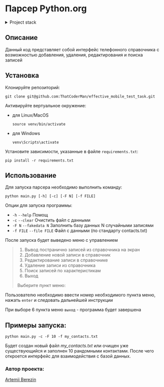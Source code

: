 # Парсер Python.org
<details>
<summary>Project stack</summary>

- Python 3.11
- Argparse
- PrettyTable
- FuzzyWuzzy
- Faker

</details>

## Описание

Данный код представляет собой интерфейс телефонного справочника с возможностью добавления, удаления, редактирования и поиска записей

## Установка
Клонируйте репозиторий:
```commandline
git clone git@github.com:ThatCoderMan/effective_mobile_test_task.git
```
Активируйте вертуальное окружение:
- для Linux/MacOS
  ```commandline
  source venv/bin/activate
  ```
- для Windows
  ```commandline
  venv\Scripts\activate
  ```

Установите зависимости, указанные в файле `requirements.txt`:
```commandline
pip install -r requirements.txt
```

## Использование

Для запуска парсера необходимо выполнить команду:
```commandline
python main.py [-h] [-c] [-F N] [-f FILE]
```

Опции для запуска программы:
  - `-h` `--help`            Помощ
  - `-c` `--clear`           Очистить файл с данными
  - `-F N` `--fakedata N`    Заполнить базу данных N случайными записями
  - `-f FILE` `--file FILE`  Файл с данными (по стандарту contacts.txt)

После запуска будет выведено меню с управлением
>1. Вывод постранично записей из справочника на экран
>2. Добавление новой записи в справочник
>3. Редактирование записи в справочнике
>4. Удаление записи из справочника
>5. Поиск записей по характеристикам
>6. Выход 
>
>Выберите пункт меню: 

Пользователю необходимо ввести номер необходимого пункта меню, нажать `enter` и следовать дальнейшей инструкции

При выборе 6 пункта меню `выход` - программа будет завершена

## Примеры запуска:

```
python main.py -c -F 10 -f my_contacts.txt
```
Будет создан новый файл _my_contacts.txt_ или очищен уже существующийся и заполнен 10 рандомными контактами.
После чего откроется интерфейс для взаимодействия с базой данных.

### Автор проекта:

[Artemii Berezin](https://github.com/ThatCoderMan)

